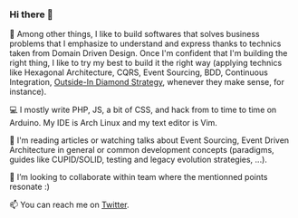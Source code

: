 ### Hi there 👋

🧰 Among other things, I like to build softwares that solves business problems that I emphasize to understand and express thanks to technics taken from Domain Driven Design. Once I'm confident that I'm building the right thing, I like to try my best to build it the right way (applying technics like Hexagonal Architecture, CQRS, Event Sourcing, BDD, Continuous Integration, [Outside-In Diamond Strategy](https://www.youtube.com/watch?v=djdMp9i04Sc), whenever they make sense, for instance).

💻 I mostly write PHP, JS, a bit of CSS, and hack from to time to time on Arduino. My IDE is Arch Linux and my text editor is Vim.

📖 I'm reading articles or watching talks about Event Sourcing, Event Driven Architecture in general or common development concepts (paradigms, guides like CUPID/SOLID, testing and legacy evolution strategies, ...).

👯 I’m looking to collaborate within team where the mentionned points resonate :)


📫 You can reach me on [Twitter](https://twitter.com/GildasQ).

